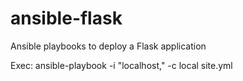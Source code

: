 # ansible-flask
Ansible playbooks to deploy a Flask application

Exec: ansible-playbook -i "localhost," -c local site.yml
